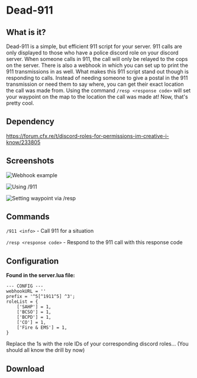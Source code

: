 # Dead-911

## What is it?

Dead-911 is a simple, but efficient 911 script for your server. 911 calls are only displayed to those who have a police discord role on your discord server. When someone calls in 911, the call will only be relayed to the cops on the server. There is also a webhook in which you can set up to print the 911 transmissions in as well. What makes this 911 script stand out though is responding to calls. Instead of needing someone to give a postal in the 911 transmission or need them to say where, you can get their exact location the call was made from. Using the command `/resp <response code>` will set your waypoint on the map to the location the call was made at! Now, that's pretty cool.

## Dependency

https://forum.cfx.re/t/discord-roles-for-permissions-im-creative-i-know/233805

## Screenshots

![Webhook example](https://i.gyazo.com/0defc99164134834ad7f5bf4ce527cb4.png)

![Using /911](https://i.gyazo.com/bae5e3a4f7b443c24c7dd9979d9526c5.gif)

![Setting waypoint via /resp <response code>](https://i.gyazo.com/481aaacd2b679ec63aca2e25c011804f.gif)

## Commands

`/911 <info>` - Call 911 for a situation 

`/resp <response code>` - Respond to the 911 call with this response code

## Configuration

**Found in the server.lua file:**

```
--- CONFIG ---
webhookURL = ''
prefix = '^5[^1911^5] ^3';
roleList = {
    ['SAHP'] = 1,
    ['BCSO'] = 1,
    ['BCPD'] = 1,
    ['CO'] = 1,
    ['Fire & EMS'] = 1,
}
```

Replace the 1s with the role IDs of your corresponding discord roles... (You should all know the drill by now)

## Download


